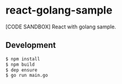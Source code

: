 # react-golang-sample
[CODE SANDBOX] React with golang sample.

## Development

```bash
$ npm install
$ npm build
$ dep ensure
$ go run main.go
```

